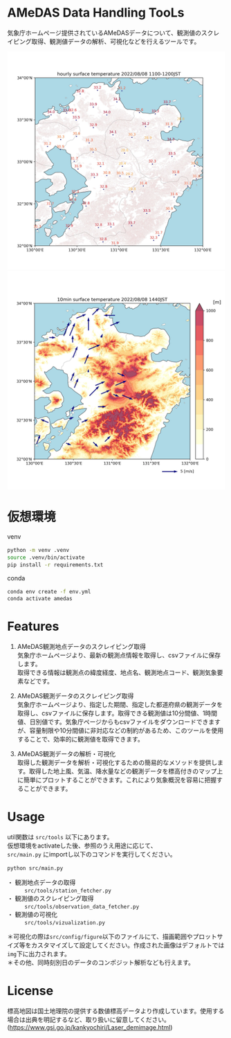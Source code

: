 # AMeDAS Data Handling TooLs
気象庁ホームページ提供されているAMeDASデータについて、観測値のスクレイピング取得、観測値データの解析、可視化などを行えるツールです。

![](surface_temperature_sample.jpg)
![](surface_wind_sample.jpg)


# 仮想環境
venv
```bash
python -m venv .venv
source .venv/bin/activate
pip install -r requirements.txt
```
conda
```bash
conda env create -f env.yml
conda activate amedas
```
# Features  
   1. AMeDAS観測地点データのスクレイピング取得  
     気象庁ホームページより、最新の観測点情報を取得し、csvファイルに保存します。  
     取得できる情報は観測点の緯度経度、地点名、観測地点コード、観測気象要素などです。
   
   3. AMeDAS観測データのスクレイピング取得  
      気象庁ホームページより、指定した期間、指定した都道府県の観測データを取得し、csvファイルに保存します。取得できる観測値は10分間値、1時間値、日別値です。気象庁ページからもcsvファイルをダウンロードできますが、容量制限や10分間値に非対応などの制約があるため、このツールを使用することで、効率的に観測値を取得できます。
   
   4. AMeDAS観測データの解析・可視化  
      取得した観測データを解析・可視化するための簡易的なメソッドを提供します。取得した地上風、気温、降水量などの観測データを標高付きのマップ上に簡単にプロットすることができます。これにより気象概況を容易に把握することができます。
   
# Usage
util関数は `src/tools` 以下にあります。  
仮想環境をactivateした後、参照のうえ用途に応じて、  
`src/main.py` にimportし以下のコマンドを実行してください。
```bash
python src/main.py
```
<dl>
   <dt>・ 観測地点データの取得</dt>
   <dd><code>src/tools/station_fetcher.py</code></dd>
   <dt>・ 観測値のスクレイピング取得</dt>
   <dd><code>src/tools/observation_data_fetcher.py</code></dd>
   <dt>・ 観測値の可視化</dt>
   <dd><code>src/tools/vizualization.py</code></dd>
</dl>  

＊可視化の際は`src/config/figure`以下のファイルにて、描画範囲やプロットサイズ等をカスタマイズして設定してください。作成された画像はデフォルトでは`img`下に出力されます。  
＊その他、同時刻別日のデータのコンポジット解析なども行えます。

# License
標高地図は国土地理院の提供する数値標高データより作成しています。使用する場合は出典を明記するなど、取り扱いに留意してください。(https://www.gsi.go.jp/kankyochiri/Laser_demimage.html)
